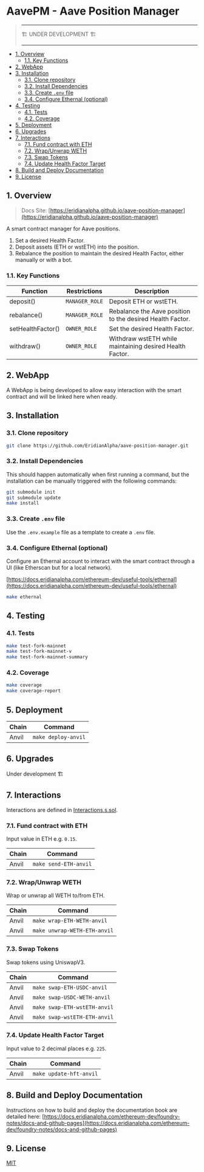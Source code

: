 # AavePM - Aave Position Manager

> ---
>
> 🏗️ UNDER DEVELOPMENT 🏗️
>
> ---

- [1. Overview](#1-overview)
  - [1.1. Key Functions](#11-key-functions)
- [2. WebApp](#2-webapp)
- [3. Installation](#3-installation)
  - [3.1. Clone repository](#31-clone-repository)
  - [3.2. Install Dependencies](#32-install-dependencies)
  - [3.3. Create `.env` file](#33-create-env-file)
  - [3.4. Configure Ethernal (optional)](#34-configure-ethernal-optional)
- [4. Testing](#4-testing)
  - [4.1. Tests](#41-tests)
  - [4.2. Coverage](#42-coverage)
- [5. Deployment](#5-deployment)
- [6. Upgrades](#6-upgrades)
- [7. Interactions](#7-interactions)
  - [7.1. Fund contract with ETH](#71-fund-contract-with-eth)
  - [7.2. Wrap/Unwrap WETH](#72-wrapunwrap-weth)
  - [7.3. Swap Tokens](#73-swap-tokens)
  - [7.4. Update Health Factor Target](#74-update-health-factor-target)
- [8. Build and Deploy Documentation](#8-build-and-deploy-documentation)
- [9. License](#9-license)

## 1. Overview

> Docs Site: [https://eridianalpha.github.io/aave-position-manager](https://eridianalpha.github.io/aave-position-manager)

A smart contract manager for Aave positions.

1. Set a desired Health Factor.
2. Deposit assets (ETH or wstETH) into the position.
3. Rebalance the position to maintain the desired Health Factor, either manually or with a bot.

### 1.1. Key Functions

| Function          | Restrictions   | Description                                               |
| ----------------- | -------------- | --------------------------------------------------------- |
| deposit()         | `MANAGER_ROLE` | Deposit ETH or wstETH.                                    |
| rebalance()       | `MANAGER_ROLE` | Rebalance the Aave position to the desired Health Factor. |
| setHealthFactor() | `OWNER_ROLE`   | Set the desired Health Factor.                            |
| withdraw()        | `OWNER_ROLE`   | Withdraw wstETH while maintaining desired Health Factor.  |

## 2. WebApp

A WebApp is being developed to allow easy interaction with the smart contract and will be linked here when ready.

## 3. Installation

### 3.1. Clone repository

```bash
git clone https://github.com/EridianAlpha/aave-position-manager.git
```

### 3.2. Install Dependencies

This should happen automatically when first running a command, but the installation can be manually triggered with the following commands:

```bash
git submodule init
git submodule update
make install
```

### 3.3. Create `.env` file

Use the `.env.example` file as a template to create a `.env` file.

### 3.4. Configure Ethernal (optional)

Configure an Ethernal account to interact with the smart contract through a UI (like Etherscan but for a local network).

[https://docs.eridianalpha.com/ethereum-dev/useful-tools/ethernal](https://docs.eridianalpha.com/ethereum-dev/useful-tools/ethernal)

```bash
make ethernal
```

## 4. Testing

### 4.1. Tests

```bash
make test-fork-mainnet
make test-fork-mainnet-v
make test-fork-mainnet-summary
```

### 4.2. Coverage

```bash
make coverage
make coverage-report
```

## 5. Deployment

| Chain | Command             |
| ----- | ------------------- |
| Anvil | `make deploy-anvil` |

## 6. Upgrades

Under development 🏗️

## 7. Interactions

Interactions are defined in [Interactions.s.sol](./script/Interactions.s.sol).

### 7.1. Fund contract with ETH

Input value in ETH e.g. `0.15`.

| Chain | Command               |
| ----- | --------------------- |
| Anvil | `make send-ETH-anvil` |

### 7.2. Wrap/Unwrap WETH

Wrap or unwrap all WETH to/from ETH.

| Chain | Command                      |
| ----- | ---------------------------- |
| Anvil | `make wrap-ETH-WETH-anvil`   |
| Anvil | `make unwrap-WETH-ETH-anvil` |

### 7.3. Swap Tokens

Swap tokens using UniswapV3.

| Chain | Command                      |
| ----- | ---------------------------- |
| Anvil | `make swap-ETH-USDC-anvil`   |
| Anvil | `make swap-USDC-WETH-anvil`  |
| Anvil | `make swap-ETH-wstETH-anvil` |
| Anvil | `make swap-wstETH-ETH-anvil` |

### 7.4. Update Health Factor Target

Input value to 2 decimal places e.g. `225`.

| Chain | Command                 |
| ----- | ----------------------- |
| Anvil | `make update-hft-anvil` |

## 8. Build and Deploy Documentation

Instructions on how to build and deploy the documentation book are detailed here: [https://docs.eridianalpha.com/ethereum-dev/foundry-notes/docs-and-github-pages](https://docs.eridianalpha.com/ethereum-dev/foundry-notes/docs-and-github-pages)

## 9. License

[MIT](https://choosealicense.com/licenses/mit/)
